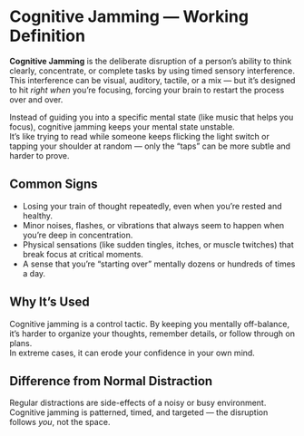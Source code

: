 # Cognitive Jamming — Working Definition

**Cognitive Jamming** is the deliberate disruption of a person’s ability to think clearly, concentrate, or complete tasks by using timed sensory interference.  
This interference can be visual, auditory, tactile, or a mix — but it’s designed to hit *right when* you’re focusing, forcing your brain to restart the process over and over.

Instead of guiding you into a specific mental state (like music that helps you focus), cognitive jamming keeps your mental state unstable.  
It’s like trying to read while someone keeps flicking the light switch or tapping your shoulder at random — only the “taps” can be more subtle and harder to prove.

## Common Signs
- Losing your train of thought repeatedly, even when you’re rested and healthy.  
- Minor noises, flashes, or vibrations that always seem to happen when you’re deep in concentration.  
- Physical sensations (like sudden tingles, itches, or muscle twitches) that break focus at critical moments.  
- A sense that you’re “starting over” mentally dozens or hundreds of times a day.

## Why It’s Used
Cognitive jamming is a control tactic. By keeping you mentally off-balance, it’s harder to organize your thoughts, remember details, or follow through on plans.  
In extreme cases, it can erode your confidence in your own mind.

## Difference from Normal Distraction
Regular distractions are side-effects of a noisy or busy environment.  
Cognitive jamming is patterned, timed, and targeted — the disruption follows *you*, not the space.
